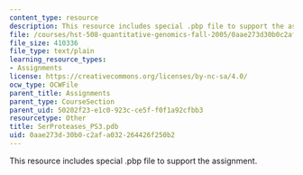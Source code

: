 ```yaml
---
content_type: resource
description: This resource includes special .pbp file to support the assignment.
file: /courses/hst-508-quantitative-genomics-fall-2005/0aae273d30b0c2afa032264426f250b2_SerProteases_PS3.pdb
file_size: 410336
file_type: text/plain
learning_resource_types:
- Assignments
license: https://creativecommons.org/licenses/by-nc-sa/4.0/
ocw_type: OCWFile
parent_title: Assignments
parent_type: CourseSection
parent_uid: 50202f23-e1c0-923c-ce5f-f0f1a92cfbb3
resourcetype: Other
title: SerProteases_PS3.pdb
uid: 0aae273d-30b0-c2af-a032-264426f250b2
---
```

This resource includes special .pbp file to support the assignment.